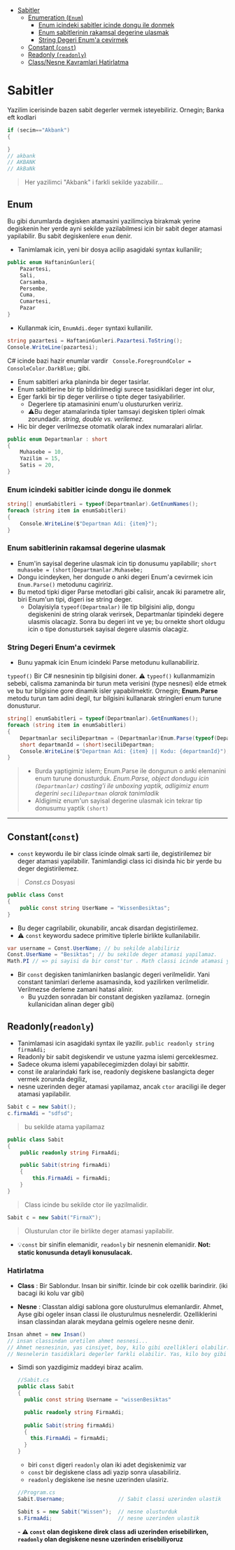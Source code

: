 - [Sabitler](#sabitler)
  - [Enumeration (`Enum`)](#enum)
    - [Enum icindeki sabitler icinde dongu ile donmek](#enum-icindeki-sabitler-icinde-dongu-ile-donmek)
    - [Enum sabitlerinin rakamsal degerine ulasmak](#enum-sabitlerinin-rakamsal-degerine-ulasmak)
    - [String Degeri Enum'a cevirmek](#string-degeri-enuma-cevirmek)
  - [Constant (`const`)](#constantconst)
  - [Readonly (`readonly`)](#readonlyreadonly)
  - [Class/Nesne Kavramlari Hatirlatma](#hatirlatma)

# Sabitler

Yazilim icerisinde bazen sabit degerler vermek isteyebiliriz. Ornegin; Banka eft kodlari

```C#
if (secim=="Akbank")
{

}
// akbank
// AKBANK
// AkBaNk
```

> Her yazilimci "Akbank" i farkli sekilde yazabilir...

## Enum

Bu gibi durumlarda degisken atamasini yazilimciya birakmak yerine degiskenin her yerde ayni sekilde yazilabilmesi icin bir sabit deger atamasi yapilabilir. Bu sabit degiskenlere `enum` denir.

- Tanimlamak icin, yeni bir dosya acilip asagidaki syntax kullanilir;

```C#
public enum HaftaninGunleri{
    Pazartesi,
    Sali,
    Carsamba,
    Persembe,
    Cuma,
    Cumartesi,
    Pazar
}
```

- Kullanmak icin, `EnumAdi.deger` syntaxi kullanilir.

```C#
string pazartesi = HaftaninGunleri.Pazartesi.ToString();
Console.WriteLine(pazartesi);
```

C# icinde bazi hazir enumlar vardir `
Console.ForegroundColor = ConsoleColor.DarkBlue;` gibi.

- Enum sabitleri arka planinda bir deger tasirlar.
- Enum sabitlerine bir tip bildirilmedigi surece tasidiklari deger int olur,
- Eger farkli bir tip deger verilirse o tipte deger tasiyabilirler.
  - Degerlere tip atamasinini enum'u olustururken veririz.
  - :warning:Bu deger atamalarinda tipler tamsayi degisken tipleri olmak zorundadir. *string, double vs. verilemez.*
- Hic bir deger verilmezse otomatik olarak index numaralari alirlar.  

```C#
public enum Departmanlar : short
{
    Muhasebe = 10,
    Yazilim = 15,
    Satis = 20,
}
```

### Enum icindeki sabitler icinde dongu ile donmek

```C#
string[] enumSabitleri = typeof(Departmanlar).GetEnumNames();
foreach (string item in enumSabitleri)
{
    Console.WriteLine($"Departman Adi: {item}");
}

```

### Enum sabitlerinin rakamsal degerine ulasmak

- Enum'in sayisal degerine ulasmak icin tip donusumu yapilabilir;
`short muhasebe = (short)Departmanlar.Muhasebe;`
- Dongu icindeyken, her dongude o anki degeri Enum'a cevirmek icin `Enum.Parse()` metodunu cagiririz.
- Bu metod tipki diger Parse metodlari gibi calisir, ancak iki parametre alir, biri Enum'un tipi, digeri ise string deger.
  - Dolayisiyla `typeof(Departmalar)` ile tip bilgisini alip, dongu degiskenini de string olarak verirsek, Departmanlar tipindeki degere ulasmis olacagiz. Sonra bu degeri int ve ye; bu ornekte short oldugu icin o tipe donustursek sayisal degere ulasmis olacagiz.

### String Degeri Enum'a cevirmek

- Bunu yapmak icin Enum icindeki Parse metodunu kullanabiliriz.

`typeof()` Bir C# nesnesinin tip bilgisini doner.
:warning: `typeof()` kullanmamizin sebebi, calisma zamaninda bir turun meta verisini (type nesnesi) elde etmek ve bu tur bilgisine gore dinamik isler yapabilmektir. Ornegin; **Enum.Parse** metodu turun tam adini degil, tur bilgisini kullanarak stringleri enum turune donusturur.

```C#
string[] enumSabitleri = typeof(Departmanlar).GetEnumNames();
foreach (string item in enumSabitleri)
{
    Departmanlar seciliDepartman = (Departmanlar)Enum.Parse(typeof(Departmanlar), item);
    short departmanId = (short)seciliDepartman;
    Console.WriteLine($"Departman Adi: {item} || Kodu: {departmanId}");
}
```

> - Burda yaptigimiz islem; Enum.Parse ile dongunun o anki elemanini enum turune donusturduk. *Enum.Parse, object dondugu icin `(Departmanlar)` casting'i ile unboxing yaptik, adligimiz enum degerini `seciliDepartman` olarak tanimladik*
> - Aldigimiz enum'un sayisal degerine ulasmak icin tekrar tip donusumu yaptik `(short)`

---

## Constant(`const`)

- `const` keywordu ile bir class icinde olmak sarti ile, degistirilemez bir deger atamasi yapilabilir. Tanimlandigi class ici disinda hic bir yerde bu deger degistirilemez.

>*Const.cs* Dosyasi

```C#
public class Const
{
    public const string UserName = "WissenBesiktas";
}
```

- Bu deger cagrilabilir, okunabilir, ancak disardan degistirilemez.
- :warning: `const` keywordu sadece primitive tiplerle birlikte kullanilabilir.

```C#
var username = Const.UserName; // bu sekilde alabiliriz
Const.UserName = "Besiktas"; // bu sekilde deger atamasi yapilamaz. 
Math.PI // => pi sayisi da bir const'tur . Math classi icinde atamasi yapilmistir ve disardan degistirilemez.
```

- Bir `const` degisken tanimlanirken baslangic degeri verilmelidir. Yani constant tanimlari derleme asamasinda, kod yazilirken verilmelidir. Verilmezse derleme zamani hatasi alinir.
  - Bu yuzden sonradan bir constant degisken yazilamaz. (ornegin kullanicidan alinan deger gibi)

## Readonly(`readonly`)

- Tanimlamasi icin asagidaki syntax ile yazilir.
`public readonly string firmaAdi;`
- Readonly bir sabit degiskendir ve ustune yazma islemi gerceklesmez.
- Sadece okuma islemi yapabilecegimizden dolayi bir sabittir.
- const ile aralarindaki fark ise, readonly degiskene baslangicta deger vermek zorunda degiliz,
- nesne uzerinden deger atamasi yapilamaz, ancak `ctor` araciligi ile deger atamasi yapilabilir.

```C#
Sabit c = new Sabit();
c.firmaAdi = "sdfsd";
```

> bu sekilde atama yapilamaz

```C#
public class Sabit
{
    public readonly string FirmaAdi;

    public Sabit(string firmaAdi)
    {
        this.FirmaAdi = firmaAdi;
    }
}
```

> Class icinde bu sekilde ctor ile yazilmalidir.

```C#
Sabit c = new Sabit("FirmaX");
```

> Olusturulan ctor ile birlikte deger atamasi yapilabilir.

- :bulb:`const` bir sinifin elemanidir, `readonly` bir nesnenin elemanidir. **Not: static konusunda detayli konusulacak.**

### Hatirlatma

- **Class** : Bir Sablondur. Insan bir siniftir. Icinde bir cok ozellik barindirir. (iki bacagi iki kolu var gibi)

- **Nesne** : Classtan aldigi sablona gore olusturulmus elemanlardir. Ahmet, Ayse gibi ogeler insan classi ile olusturulmus nesnelerdir. Ozelliklerini insan classindan alarak meydana gelmis ogelere nesne denir.

```C#
Insan ahmet = new Insan()
// insan classindan uretilen ahmet nesnesi...
// Ahmet nesnesinin, yas cinsiyet, boy, kilo gibi ozellikleri olabilir.
// Nesnelerin tasidiklari degerler farkli olabilir. Yas, kilo boy gibi ozellikler birbirinden farkli olabilir. 
```

- Simdi son yazdigimiz maddeyi biraz acalim.

  ```C#
  //Sabit.cs
  public class Sabit
  {
    public const string Username = "wissenBesiktas"

    public readonly string FirmaAdi;
    
    public Sabit(string firmaAdi)
    {
      this.FirmaAdi = firmaAdi;
    }
  }
  ```

  - biri `const` digeri `readonly` olan iki adet degiskenimiz var
  - `const` bir degiskene class adi yazip sonra ulasabiliriz.
  - `readonly` degiskene ise nesne uzerinden ulasiriz.

  ```C#
  //Program.cs
  Sabit.Username;                 // Sabit classi uzerinden ulastik
  
  Sabit s = new Sabit("Wissen");  // nesne olusturduk
  s.FirmaAdi;                     // nesne uzerinden ulastik
  ```

  **- :warning: `const` olan degiskene direk class adi uzerinden erisebilirken, `readonly` olan degiskene nesne uzerinden erisebiliyoruz**
